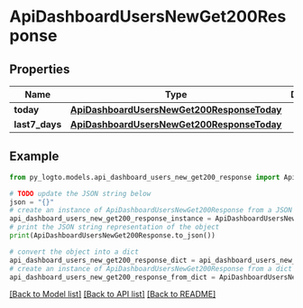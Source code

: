 # ApiDashboardUsersNewGet200Response


## Properties

Name | Type | Description | Notes
------------ | ------------- | ------------- | -------------
**today** | [**ApiDashboardUsersNewGet200ResponseToday**](ApiDashboardUsersNewGet200ResponseToday.md) |  | 
**last7_days** | [**ApiDashboardUsersNewGet200ResponseToday**](ApiDashboardUsersNewGet200ResponseToday.md) |  | 

## Example

```python
from py_logto.models.api_dashboard_users_new_get200_response import ApiDashboardUsersNewGet200Response

# TODO update the JSON string below
json = "{}"
# create an instance of ApiDashboardUsersNewGet200Response from a JSON string
api_dashboard_users_new_get200_response_instance = ApiDashboardUsersNewGet200Response.from_json(json)
# print the JSON string representation of the object
print(ApiDashboardUsersNewGet200Response.to_json())

# convert the object into a dict
api_dashboard_users_new_get200_response_dict = api_dashboard_users_new_get200_response_instance.to_dict()
# create an instance of ApiDashboardUsersNewGet200Response from a dict
api_dashboard_users_new_get200_response_from_dict = ApiDashboardUsersNewGet200Response.from_dict(api_dashboard_users_new_get200_response_dict)
```
[[Back to Model list]](../README.md#documentation-for-models) [[Back to API list]](../README.md#documentation-for-api-endpoints) [[Back to README]](../README.md)


